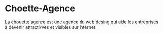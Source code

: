 # Choette-Agence
La chouette agence  est une agence du web desing
qui aide les entreprises  à devenir attractivves
et visibles sur  internet
